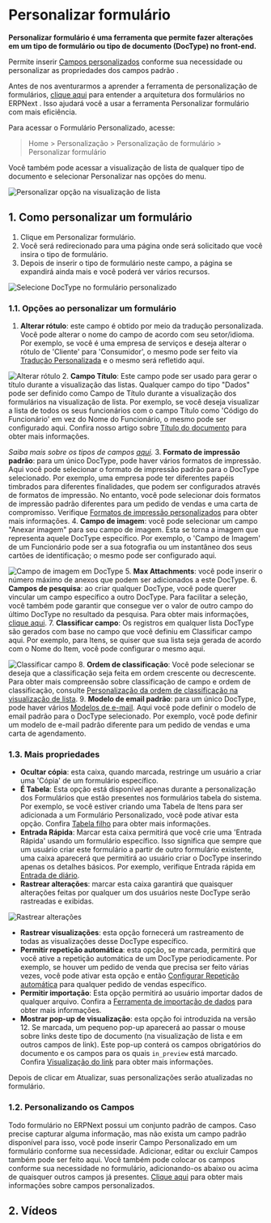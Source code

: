 # Personalizar formulário




**Personalizar formulário é uma ferramenta que permite fazer alterações em um tipo de formulário ou tipo de documento (DocType) no front-end.**


Permite inserir [Campos personalizados](/docs/pt/customize-erpnext/custom-field) conforme sua necessidade ou personalizar as propriedades dos campos padrão .


Antes de nos aventurarmos a aprender a ferramenta de personalização de formulários, [clique aqui](/docs/pt/customize-erpnext/doctype) para entender a arquitetura dos formulários no ERPNext . Isso ajudará você a usar a ferramenta Personalizar formulário com mais eficiência.


Para acessar o Formulário Personalizado, acesse:


> Home > Personalização > Personalização de formulário > Personalizar formulário


Você também pode acessar a visualização de lista de qualquer tipo de documento e selecionar Personalizar nas opções do menu.


![Personalizar opção na visualização de lista](/files/customize-option-in-list-view.png)


## 1. Como personalizar um formulário


1. Clique em Personalizar formulário.
2. Você será redirecionado para uma página onde será solicitado que você insira o tipo de formulário.
3. Depois de inserir o tipo de formulário neste campo, a página se expandirá ainda mais e você poderá ver vários recursos.


![Selecione DocType no formulário personalizado](/files/customize-erpnext-custom-field-from-customize-form.gif)


### 1.1. Opções ao personalizar um formulário


1. **Alterar rótulo**: este campo é obtido por meio da tradução personalizada. Você pode alterar o nome do campo de acordo com seu setor/idioma. Por exemplo, se você é uma empresa de serviços e deseja alterar o rótulo de 'Cliente' para 'Consumidor', o mesmo pode ser feito via [Tradução Personalizada](/docs/pt/setting-up/print/custom-translations) e o mesmo será refletido aqui.


![Alterar rótulo](/files/customize-customize-form-label.png)
2. **Campo Título**: Este campo pode ser usado para gerar o título durante a visualização das listas. Qualquer campo do tipo "Dados" pode ser definido como Campo de Título durante a visualização dos formulários na visualização de lista. Por exemplo, se você deseja visualizar a lista de todos os seus funcionários com o campo Título como 'Código do Funcionário' em vez do Nome do Funcionário, o mesmo pode ser configurado aqui. Confira nosso artigo sobre [Título do documento](/docs/pt/customize-erpnext/document-title) para obter mais informações.


*Saiba mais sobre os tipos de campos [aqui](/docs/pt/customize-erpnext/articles/field-types.html).*
3. **Formato de impressão padrão**: para um único DocType, pode haver vários formatos de impressão. Aqui você pode selecionar o formato de impressão padrão para o DocType selecionado. Por exemplo, uma empresa pode ter diferentes papéis timbrados para diferentes finalidades, que podem ser configurados através de formatos de impressão. No entanto, você pode selecionar dois formatos de impressão padrão diferentes para um pedido de vendas e uma carta de compromisso. Verifique [Formatos de impressão personalizados](/docs/pt/customize-erpnext/print-format) para obter mais informações.
4. **Campo de imagem**: você pode selecionar um campo "Anexar imagem" para seu campo de imagem. Esta se torna a imagem que representa aquele DocType específico. Por exemplo, o 'Campo de Imagem' de um Funcionário pode ser a sua fotografia ou um instantâneo dos seus cartões de identificação; o mesmo pode ser configurado aqui.


![Campo de imagem em DocType](/files/customize-form-image-field.png)
5. **Max Attachments**: você pode inserir o número máximo de anexos que podem ser adicionados a este DocType.
6. **Campos de pesquisa**: ao criar qualquer DocType, você pode querer vincular um campo específico a outro DocType. Para facilitar a seleção, você também pode garantir que consegue ver o valor de outro campo do último DocType no resultado da pesquisa. Para obter mais informações, [clique aqui](/docs/pt/customize-erpnext/articles/search-record-by-specific-field).
7. **Classificar campo**: Os registros em qualquer lista DocType são gerados com base no campo que você definiu em Classificar campo aqui. Por exemplo, para Itens, se quiser que sua lista seja gerada de acordo com o Nome do Item, você pode configurar o mesmo aqui.


![Classificar campo](/files/customize-sort-field.png)
8. **Ordem de classificação**: Você pode selecionar se deseja que a classificação seja feita em ordem crescente ou decrescente. Para obter mais compreensão sobre classificação de campo e ordem de classificação, consulte  [Personalização da ordem de classificação na visualização de lista](/docs/pt/customize-erpnext/articles/customizing-sorting-order-in-the-list-view).
9. **Modelo de email padrão**: para um único DocType, pode haver vários  [Modelos de e-mail](/docs/pt/setting-up/email/email-template). Aqui você pode definir o modelo de email padrão para o DocType selecionado. Por exemplo, você pode definir um modelo de e-mail padrão diferente para um pedido de vendas e uma carta de agendamento.


### 1.3. Mais propriedades


* **Ocultar cópia**: esta caixa, quando marcada, restringe um usuário a criar uma 'Cópia' de um formulário específico.
* **É Tabela**: Esta opção está disponível apenas durante a personalização dos Formulários que estão presentes nos formulários tabela do sistema. Por exemplo, se você estiver criando uma Tabela de Itens para ser adicionada a um Formulário Personalizado, você pode ativar esta opção. Confira [Tabela filho](/docs/pt/customize-erpnext/articles/customizing-data-visibility-in-child-table) para obter mais informações.
* **Entrada Rápida**: Marcar esta caixa permitirá que você crie uma 'Entrada Rápida' usando um formulário específico. Isso significa que sempre que um usuário criar este formulário a partir de outro formulário existente, uma caixa aparecerá que permitirá ao usuário criar o DocType inserindo apenas os detalhes básicos. Por exemplo, verifique Entrada rápida em [Entrada de diário](/docs/pt/accounts/journal-entry#11-quick-entry).
* **Rastrear alterações**: marcar esta caixa garantirá que quaisquer alterações feitas por qualquer um dos usuários neste DocType serão rastreadas e exibidas.


![Rastrear alterações](/files/customize-track-changes.png)
* **Rastrear visualizações**: esta opção fornecerá um rastreamento de todas as visualizações desse DocType específico.
* **Permitir repetição automática**: esta opção, se marcada, permitirá que você ative a repetição automática de um DocType periodicamente. Por exemplo, se houver um pedido de venda que precisa ser feito várias vezes, você pode ativar esta opção e então [Configurar Repetição automática](/docs/pt/automation/auto-repeat) para qualquer pedido de vendas específico.
* **Permitir importação**: Esta opção permitirá ao usuário importar dados de qualquer arquivo. Confira a [Ferramenta de importação de dados](/docs/pt/setting-up/data/data-import) para obter mais informações.
* **Mostrar pop-up de visualização**: esta opção foi introduzida na versão 12. Se marcada, um pequeno pop-up aparecerá ao passar o mouse sobre links deste tipo de documento (na visualização de lista e em outros campos de link). Este pop-up conterá os campos obrigatórios do documento e os campos para os quais `in_preview` está marcado. Confira [Visualização do link](https://erpnext.com/version-12/release-notes/features#link-preview) para obter mais informações.


Depois de clicar em Atualizar, suas personalizações serão atualizadas no formulário.


### 1.2. Personalizando os Campos


Todo formulário no ERPNext possui um conjunto padrão de campos. Caso precise capturar alguma informação, mas não exista um campo padrão disponível para isso, você pode inserir Campo Personalizado em um formulário conforme sua necessidade. Adicionar, editar ou excluir Campos também pode ser feito aqui. Você também pode colocar os campos conforme sua necessidade no formulário, adicionando-os abaixo ou acima de quaisquer outros campos já presentes. [Clique aqui](/docs/pt/customize-erpnext/custom-field) para obter mais informações sobre campos personalizados.


## 2. Vídeos






